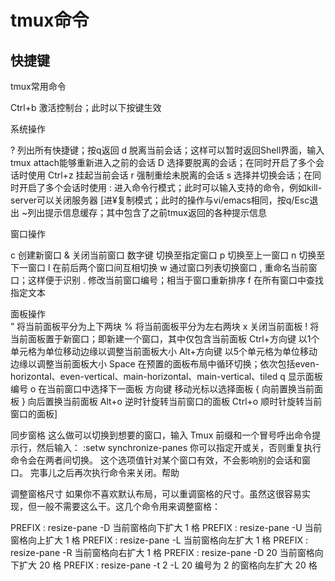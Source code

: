 # tmux命令

## 快捷键


tmux常用命令
 

Ctrl+b  激活控制台；此时以下按键生效

系统操作  

? 列出所有快捷键；按q返回
d 脱离当前会话；这样可以暂时返回Shell界面，输入tmux attach能够重新进入之前的会话
D 选择要脱离的会话；在同时开启了多个会话时使用
Ctrl+z  挂起当前会话
r 强制重绘未脱离的会话
s 选择并切换会话；在同时开启了多个会话时使用
: 进入命令行模式；此时可以输入支持的命令，例如kill-server可以关闭服务器
[进¥复制模式；此时的操作与vi/emacs相同，按q/Esc退出
~列出提示信息缓存；其中包含了之前tmux返回的各种提示信息

窗口操作

c  创建新窗口
& 关闭当前窗口
数字键  切换至指定窗口
p 切换至上一窗口
n 切换至下一窗口
l 在前后两个窗口间互相切换
w 通过窗口列表切换窗口
, 重命名当前窗口；这样便于识别
. 修改当前窗口编号；相当于窗口重新排序
f 在所有窗口中查找指定文本

面板操作  
” 将当前面板平分为上下两块
% 将当前面板平分为左右两块
x 关闭当前面板
! 将当前面板置于新窗口；即新建一个窗口，其中仅包含当前面板
Ctrl+方向键 以1个单元格为单位移动边缘以调整当前面板大小
Alt+方向键  以5个单元格为单位移动边缘以调整当前面板大小
Space 在预置的面板布局中循环切换；依次包括even-horizontal、even-vertical、main-horizontal、main-vertical、tiled
q 显示面板编号
o 在当前窗口中选择下一面板
方向键  移动光标以选择面板
{ 向前置换当前面板
} 向后置换当前面板
Alt+o 逆时针旋转当前窗口的面板
Ctrl+o  顺时针旋转当前窗口的面板]


同步窗格
这么做可以切换到想要的窗口，输入 Tmux 前缀和一个冒号呼出命令提示行，然后输入：
:setw synchronize-panes
你可以指定开或关，否则重复执行命令会在两者间切换。 这个选项值针对某个窗口有效，不会影响别的会话和窗口。 完事儿之后再次执行命令来关闭。帮助


调整窗格尺寸
如果你不喜欢默认布局，可以重调窗格的尺寸。虽然这很容易实现，但一般不需要这么干。这几个命令用来调整窗格：

PREFIX : resize-pane -D          当前窗格向下扩大 1 格
PREFIX : resize-pane -U          当前窗格向上扩大 1 格
PREFIX : resize-pane -L          当前窗格向左扩大 1 格
PREFIX : resize-pane -R          当前窗格向右扩大 1 格
PREFIX : resize-pane -D 20       当前窗格向下扩大 20 格
PREFIX : resize-pane -t 2 -L 20  编号为 2 的窗格向左扩大 20 格

